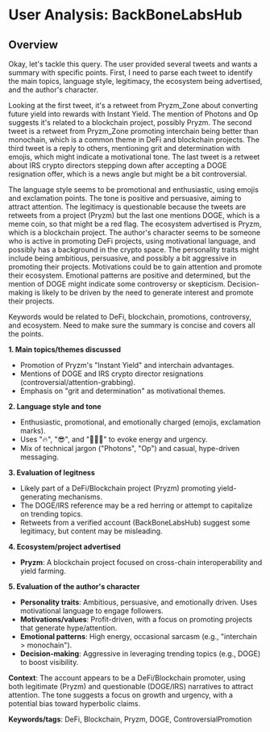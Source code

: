 # User Analysis: BackBoneLabsHub

## Overview

<think>
Okay, let's tackle this query. The user provided several tweets and wants a summary with specific points. First, I need to parse each tweet to identify the main topics, language style, legitimacy, the ecosystem being advertised, and the author's character.

Looking at the first tweet, it's a retweet from Pryzm_Zone about converting future yield into rewards with Instant Yield. The mention of Photons and Op suggests it's related to a blockchain project, possibly Pryzm. The second tweet is a retweet from Pryzm_Zone promoting interchain being better than monochain, which is a common theme in DeFi and blockchain projects. The third tweet is a reply to others, mentioning grit and determination with emojis, which might indicate a motivational tone. The last tweet is a retweet about IRS crypto directors stepping down after accepting a DOGE resignation offer, which is a news angle but might be a bit controversial.

The language style seems to be promotional and enthusiastic, using emojis and exclamation points. The tone is positive and persuasive, aiming to attract attention. The legitimacy is questionable because the tweets are retweets from a project (Pryzm) but the last one mentions DOGE, which is a meme coin, so that might be a red flag. The ecosystem advertised is Pryzm, which is a blockchain project. The author's character seems to be someone who is active in promoting DeFi projects, using motivational language, and possibly has a background in the crypto space. The personality traits might include being ambitious, persuasive, and possibly a bit aggressive in promoting their projects. Motivations could be to gain attention and promote their ecosystem. Emotional patterns are positive and determined, but the mention of DOGE might indicate some controversy or skepticism. Decision-making is likely to be driven by the need to generate interest and promote their projects.

Keywords would be related to DeFi, blockchain, promotions, controversy, and ecosystem. Need to make sure the summary is concise and covers all the points.
</think>

**1. Main topics/themes discussed**  
- Promotion of Pryzm's "Instant Yield" and interchain advantages.  
- Mentions of DOGE and IRS crypto director resignations (controversial/attention-grabbing).  
- Emphasis on "grit and determination" as motivational themes.  

**2. Language style and tone**  
- Enthusiastic, promotional, and emotionally charged (emojis, exclamation marks).  
- Uses "🔥", "😎", and "🏴‍☠️🫡" to evoke energy and urgency.  
- Mix of technical jargon ("Photons", "Op") and casual, hype-driven messaging.  

**3. Evaluation of legitness**  
- Likely part of a DeFi/Blockchain project (Pryzm) promoting yield-generating mechanisms.  
- The DOGE/IRS reference may be a red herring or attempt to capitalize on trending topics.  
- Retweets from a verified account (BackBoneLabsHub) suggest some legitimacy, but content may be misleading.  

**4. Ecosystem/project advertised**  
- **Pryzm**: A blockchain project focused on cross-chain interoperability and yield farming.  

**5. Evaluation of the author's character**  
- **Personality traits**: Ambitious, persuasive, and emotionally driven. Uses motivational language to engage followers.  
- **Motivations/values**: Profit-driven, with a focus on promoting projects that generate hype/attention.  
- **Emotional patterns**: High energy, occasional sarcasm (e.g., "interchain > monochain").  
- **Decision-making**: Aggressive in leveraging trending topics (e.g., DOGE) to boost visibility.  

**Context**: The account appears to be a DeFi/Blockchain promoter, using both legitimate (Pryzm) and questionable (DOGE/IRS) narratives to attract attention. The tone suggests a focus on growth and urgency, with a potential bias toward hyperbolic claims.  

**Keywords/tags**: DeFi, Blockchain, Pryzm, DOGE, ControversialPromotion